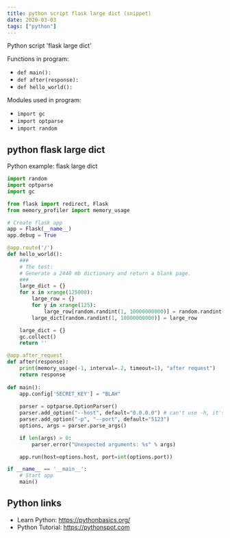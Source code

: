 ```yaml
---
title: python script flask large dict (snippet)
date: 2020-03-03
tags: ["python"]
---
```

Python script 'flask large dict'

Functions in program: 
* `def main():`
* `def after(response):`
* `def hello_world():`

Modules used in program: 
* `import gc`
* `import optparse`
* `import random`

## python flask large dict

Python example: flask large dict

```python
import random
import optparse
import gc

from flask import redirect, Flask
from memory_profiler import memory_usage

# Create flask app
app = Flask(__name__)
app.debug = True

@app.route('/')
def hello_world():
	###
	# The test:
	# Generate a 2440 mb dictionary and return a blank page.
	###
	large_dict = {}
	for x in xrange(125000):
		large_row = {}
		for y in xrange(125):
			large_row[random.randint(1, 10000000000)] = random.randint(1, 10000000000)
		large_dict[random.randint(1, 10000000000)] = large_row

	large_dict = {}
	gc.collect()
	return ''

@app.after_request
def after(response):
	print(memory_usage(-1, interval=.2, timeout=1), "after request")
	return response
	
def main():
	app.config['SECRET_KEY'] = "BLAH"
	
	parser = optparse.OptionParser()
	parser.add_option("--host", default="0.0.0.0") # can't use -h, it's already taken by help
	parser.add_option("-p", "--port", default="5123")
	options, args = parser.parse_args()

	if len(args) > 0:
		parser.error("Unexpected arguments: %s" % args)

	app.run(host=options.host, port=int(options.port))

if __name__ == '__main__':
	# Start app
	main()

```

## Python links

- Learn Python: https://pythonbasics.org/
- Python Tutorial: https://pythonspot.com
